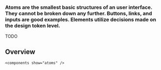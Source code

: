### Atoms are the smallest basic structures of an user interface. They cannot be broken down any further. Buttons, links, and inputs are good examples. Elements utilize decisions made on the design token level.

TODO

## Overview

```
<components show="atoms" />
```
